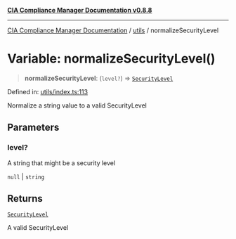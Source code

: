 [**CIA Compliance Manager Documentation v0.8.8**](../../README.md)

***

[CIA Compliance Manager Documentation](../../modules.md) / [utils](../README.md) / normalizeSecurityLevel

# Variable: normalizeSecurityLevel()

> **normalizeSecurityLevel**: (`level?`) => [`SecurityLevel`](../../types/cia/type-aliases/SecurityLevel.md)

Defined in: [utils/index.ts:113](https://github.com/Hack23/cia-compliance-manager/blob/283c1f3ddf6c7084b20c21176cda3bc5166ffcb9/src/utils/index.ts#L113)

Normalize a string value to a valid SecurityLevel

## Parameters

### level?

A string that might be a security level

`null` | `string`

## Returns

[`SecurityLevel`](../../types/cia/type-aliases/SecurityLevel.md)

A valid SecurityLevel
